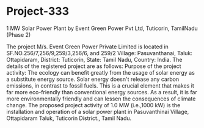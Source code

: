 # Project-333
1 MW Solar Power Plant by Event Green Power Pvt Ltd, Tuticorin, TamilNadu (Phase 2)

The project M/s. Event Green Power Private Limited is located in SF.NO.256/7,256/9,259/3,256/6, and
259/2 Village: Pasuvanthanai, Taluk: Ottapidaram, District: Tuticorin, State: Tamil Nadu, Country: India.
The details of the registered project are as follows:
Purpose of the project activity:
The ecology can benefit greatly from the usage of solar energy as a substitute energy source. Solar
energy doesn't release any carbon emissions, in contrast to fossil fuels. This is a crucial element that
makes it far more eco-friendly than conventional energy sources. As a result, it is far more
environmentally friendly and can lessen the consequences of climate change.
The proposed project activity of 1.0 MW (i.e.,1000 kW) is the installation and operation of a solar
power plant in Pasuvanthinai Village, Ottapidaram Taluk, Tuticorin District., Tamil Nadu. 

